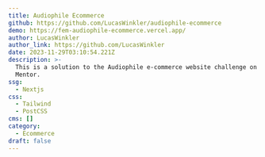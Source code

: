 ```yaml
---
title: Audiophile Ecommerce
github: https://github.com/LucasWinkler/audiophile-ecommerce
demo: https://fem-audiophile-ecommerce.vercel.app/
author: LucasWinkler
author_link: https://github.com/LucasWinkler
date: 2023-11-29T03:10:54.221Z
description: >-
  This is a solution to the Audiophile e-commerce website challenge on Frontend
  Mentor.
ssg:
  - Nextjs
css:
  - Tailwind
  - PostCSS
cms: []
category:
  - Ecommerce
draft: false
---
```

